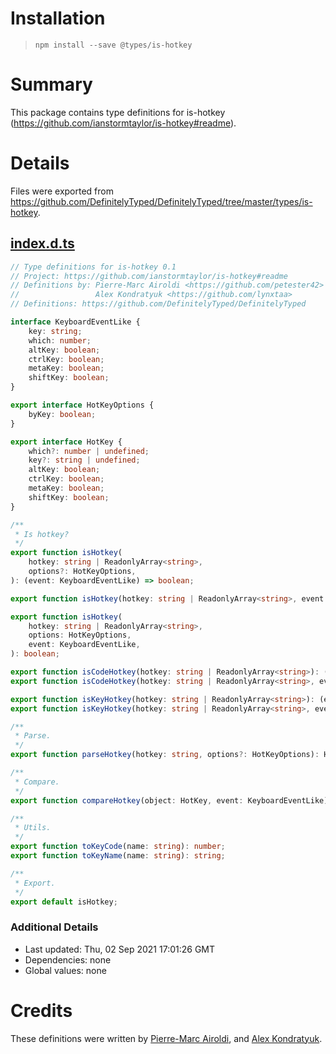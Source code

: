 # Installation
> `npm install --save @types/is-hotkey`

# Summary
This package contains type definitions for is-hotkey (https://github.com/ianstormtaylor/is-hotkey#readme).

# Details
Files were exported from https://github.com/DefinitelyTyped/DefinitelyTyped/tree/master/types/is-hotkey.
## [index.d.ts](https://github.com/DefinitelyTyped/DefinitelyTyped/tree/master/types/is-hotkey/index.d.ts)
````ts
// Type definitions for is-hotkey 0.1
// Project: https://github.com/ianstormtaylor/is-hotkey#readme
// Definitions by: Pierre-Marc Airoldi <https://github.com/petester42>
//                 Alex Kondratyuk <https://github.com/lynxtaa>
// Definitions: https://github.com/DefinitelyTyped/DefinitelyTyped

interface KeyboardEventLike {
    key: string;
    which: number;
    altKey: boolean;
    ctrlKey: boolean;
    metaKey: boolean;
    shiftKey: boolean;
}

export interface HotKeyOptions {
    byKey: boolean;
}

export interface HotKey {
    which?: number | undefined;
    key?: string | undefined;
    altKey: boolean;
    ctrlKey: boolean;
    metaKey: boolean;
    shiftKey: boolean;
}

/**
 * Is hotkey?
 */
export function isHotkey(
    hotkey: string | ReadonlyArray<string>,
    options?: HotKeyOptions,
): (event: KeyboardEventLike) => boolean;

export function isHotkey(hotkey: string | ReadonlyArray<string>, event: KeyboardEventLike): boolean;

export function isHotkey(
    hotkey: string | ReadonlyArray<string>,
    options: HotKeyOptions,
    event: KeyboardEventLike,
): boolean;

export function isCodeHotkey(hotkey: string | ReadonlyArray<string>): (event: KeyboardEventLike) => boolean;
export function isCodeHotkey(hotkey: string | ReadonlyArray<string>, event: KeyboardEventLike): boolean;

export function isKeyHotkey(hotkey: string | ReadonlyArray<string>): (event: KeyboardEventLike) => boolean;
export function isKeyHotkey(hotkey: string | ReadonlyArray<string>, event: KeyboardEventLike): boolean;

/**
 * Parse.
 */
export function parseHotkey(hotkey: string, options?: HotKeyOptions): HotKey;

/**
 * Compare.
 */
export function compareHotkey(object: HotKey, event: KeyboardEventLike): boolean;

/**
 * Utils.
 */
export function toKeyCode(name: string): number;
export function toKeyName(name: string): string;

/**
 * Export.
 */
export default isHotkey;

````

### Additional Details
 * Last updated: Thu, 02 Sep 2021 17:01:26 GMT
 * Dependencies: none
 * Global values: none

# Credits
These definitions were written by [Pierre-Marc Airoldi](https://github.com/petester42), and [Alex Kondratyuk](https://github.com/lynxtaa).
